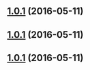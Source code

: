 <a name="1.0.1"></a>
## [1.0.1](https://github.com/danwkennedy/koa-query-inspector/compare/1.0.1...v1.0.1) (2016-05-11)




<a name="1.0.1"></a>
## [1.0.1](https://github.com/danwkennedy/koa-query-inspector/compare/1.0.1...v1.0.1) (2016-05-11)




<a name="1.0.1"></a>
## [1.0.1](https://github.com/danwkennedy/koa-query-inspector/compare/1.0.1...v1.0.1) (2016-05-11)




